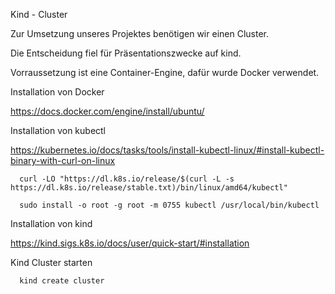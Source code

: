 Kind - Cluster

Zur Umsetzung unseres Projektes benötigen wir einen Cluster. 

Die Entscheidung fiel für Präsentationszwecke auf kind.

Vorraussetzung ist eine Container-Engine, dafür wurde Docker verwendet.

Installation von Docker

https://docs.docker.com/engine/install/ubuntu/

Installation von kubectl

https://kubernetes.io/docs/tasks/tools/install-kubectl-linux/#install-kubectl-binary-with-curl-on-linux

      curl -LO "https://dl.k8s.io/release/$(curl -L -s https://dl.k8s.io/release/stable.txt)/bin/linux/amd64/kubectl"
      
      sudo install -o root -g root -m 0755 kubectl /usr/local/bin/kubectl

Installation von kind

https://kind.sigs.k8s.io/docs/user/quick-start/#installation

Kind Cluster starten 

      kind create cluster
